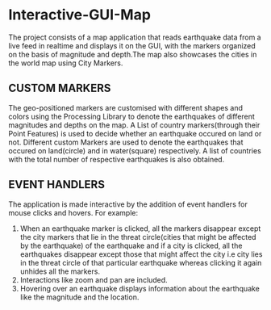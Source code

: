 # Interactive-GUI-Map

The project consists of a map application that reads earthquake data from a live feed in realtime and displays it on the GUI, with the markers organized on the basis of magnitude and depth.The map also showcases the cities in the world map using City Markers. 

CUSTOM MARKERS
----------
The geo-positioned markers are customised with different shapes and colors using the Processing Library to denote the earthquakes of different magnitudes and depths on the map. A List of country markers(through their Point Features) is used to decide whether an earthquake occured on land or not. Different custom Markers are used to denote the earthquakes that occured on land(circle) and in water(square) respectively. A list of countries with the total number of respective earthquakes is also obtained.

EVENT HANDLERS
----------
The application is made interactive by the addition of event handlers for mouse clicks and hovers. For example:
1. When an earthquake marker is clicked, all the markers disappear except the city markers that lie in the threat circle(cities that might be affected by the earthquake) of the earthquake and if a city is clicked, all the earthquakes disappear except those that might affect the city i.e city lies in the threat circle of that particular earthquake whereas clicking it again unhides all the markers. 
2. Interactions like zoom and pan are included.
3. Hovering over an earthquake displays information about the earthquake like the magnitude and the location.
